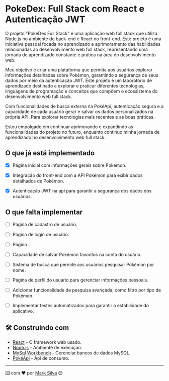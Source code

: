 # PokeDex: Full Stack com React e Autenticação JWT

O projeto "PokeDex Full Stack" é uma aplicação web full stack que utiliza Node.js no ambiente de back-end e React no front-end. Este projeto é uma iniciativa pessoal focada no aprendizado e aprimoramento das habilidades relacionadas ao desenvolvimento web full stack, representando uma jornada de aprendizado constante e prática na área do desenvolvimento web.

Meu objetivo é criar uma plataforma que permita aos usuários explorar informações detalhadas sobre Pokémon, garantindo a segurança de seus dados por meio da autenticação JWT. Este projeto é um laboratório de aprendizado destinado a explorar e praticar diferentes tecnologias, linguagens de programação e conceitos que compõem o ecossistema do desenvolvimento web full stack.

Com funcionalidades de busca externa na PokéApi, autenticação segura e a capacidade de cada usuário gerar e salvar os dados personalizados na própria API. Para explorar tecnologias mais recentes e as boas práticas.

Estou empolgado em continuar aprimorando e expandindo as funcionalidades do projeto no futuro, enquanto continuo minha jornada de aprendizado no desenvolvimento web full stack.

##  O que já está implementado 
- [x] Página inicial com informações gerais sobre Pokémon.
- [x] Integração do front-end com a API Pokémon para exibir dados detalhados de Pokémon.
- [x] Autenticação JWT na api para garantir a segurança dos dados dos usuários.



## O que falta implementar

- [ ] Página de cadastro de usuário.
- [ ] Página de login de usuário.
- [ ] Página .
- [ ] Capacidade de salvar Pokémon favoritos na conta do usuário.
- [ ] Sistema de busca que permite aos usuários pesquisar Pokémon por nome.
- [ ] Página de perfil do usuário para gerenciar informações pessoais.
- [ ] Adicionar funcionalidade de pesquisa avançada, como filtro por tipo de Pokémon.
- [ ] Implementar testes automatizados para garantir a estabilidade do aplicativo.



## 🛠️ Construindo com


* [React](https://react.dev/learn) - O framework web usado.
* [Node.js](https://nodejs.org/pt-br/docs) - Ambiente de execução.
* [MySql Workbench](https://dev.mysql.com/doc/workbench/en/) - Gerenciar bancos de dados MySQL.
* [PokéApi](https://pokeapi.co/docs/v2) - Api de consumo.


---
⌨️ com ❤️ por [Mark Silva](https://github.com/MARKSVA) 😊